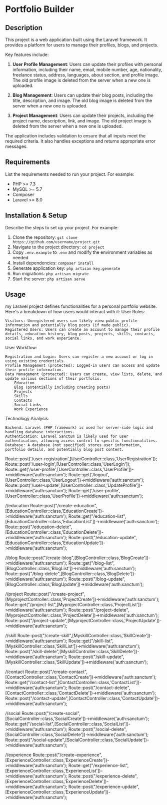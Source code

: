 # Portfolio Builder

## Description

This project is a web application built using the Laravel framework. It provides a platform for users to manage their profiles, blogs, and projects. 

Key features include:

1. **User Profile Management**: Users can update their profiles with personal information, including their name, email, mobile number, age, nationality, freelance status, address, languages, about section, and profile image. The old profile image is deleted from the server when a new one is uploaded.

2. **Blog Management**: Users can update their blog posts, including the title, description, and image. The old blog image is deleted from the server when a new one is uploaded.

3. **Project Management**: Users can update their projects, including the project name, description, link, and image. The old project image is deleted from the server when a new one is uploaded.

The application includes validation to ensure that all inputs meet the required criteria. It also handles exceptions and returns appropriate error messages.

## Requirements

List the requirements needed to run your project. For example:

- PHP >= 7.3
- MySQL >= 5.7
- Composer
- Laravel >= 8.0

## Installation & Setup

Describe the steps to set up your project. For example:

1. Clone the repository: `git clone https://github.com/username/project.git`
2. Navigate to the project directory: `cd project`
3. Copy `.env.example` to `.env` and modify the environment variables as needed
4. Install dependencies: `composer install`
5. Generate application key: `php artisan key:generate`
6. Run migrations: `php artisan migrate`
7. Start the server: `php artisan serve`

## Usage

my Laravel project defines functionalities for a personal portfolio website. Here's a breakdown of how users would interact with it:
User Roles:

    Visitors: Unregistered users can likely view public profile information and potentially blog posts (if made public).
    Registered Users: Users can create an account to manage their profile details, education history, blog posts, projects, skills, contacts, social links, and work experience.

User Workflow:

    Registration and Login: Users can register a new account or log in using existing credentials.
    Profile Management (protected): Logged-in users can access and update their profile information.
    Data Management (protected): Users can create, view lists, delete, and update various sections of their portfolio:
        Education
        Blog (potentially including creating posts)
        Projects
        Skills
        Contacts
        Social Links
        Work Experience

Technology Analysis:

    Backend: Laravel (PHP framework) is used for server-side logic and handling database interactions.
    Authentication: Laravel Sanctum is likely used for user authentication, allowing access control to specific functionalities.
    Database: A database (not specified) stores user information, portfolio details, and potentially blog post content.
    

Route::post('/user-registration',[UserController::class,'UserRegistration']);
Route::post('/user-login',[UserController::class,'UserLogin']);
Route::get('/user-profile',[UserController::class,'UserProfile'])->middleware('auth:sanctum');
Route::get('/logout',[UserController::class,'UserLogout'])->middleware('auth:sanctum');
Route::post('/user-update',[UserController::class,'UpdateProfile'])->middleware('auth:sanctum');
Route::get('/user-profile',[UserController::class,'UserProfile'])->middleware('auth:sanctum');



//education
Route::post("/create-education",[EducationController::class,'EducationCreate'])->middleware('auth:sanctum');
Route::get("/education-list",[EducationController::class,'EducationList'])->middleware('auth:sanctum');
Route::post("/education-delete",[EducationController::class,'EducationDelete'])->middleware('auth:sanctum');
Route::post("/education-update",[EducationController::class,'EducationUpdate'])->middleware('auth:sanctum');


//blog
Route::post("/create-blog",[BlogController::class,'BlogCreate'])->middleware('auth:sanctum');
Route::get("/blog-list",[BlogController::class,'BlogList'])->middleware('auth:sanctum');
Route::post("/blog-delete",[BlogController::class,'BlogDelete'])->middleware('auth:sanctum');
Route::post("/blog-update",[BlogController::class,'BlogUpdate'])->middleware('auth:sanctum');




//project
Route::post("/create-project",[MyprojectController::class,'ProjectCreate'])->middleware('auth:sanctum');
Route::get("/project-list",[MyprojectController::class,'ProjectList'])->middleware('auth:sanctum');
Route::post("/project-delete",[MyprojectController::class,'ProjectDelete'])->middleware('auth:sanctum');
Route::post("/project-update",[MyprojectController::class,'ProjectUpdate'])->middleware('auth:sanctum');




//skill
Route::post("/create-skill",[MyskillController::class,'SkillCreate'])->middleware('auth:sanctum');
Route::get("/skill-list",[MyskillController::class,'SkillList'])->middleware('auth:sanctum');
Route::post("/skill-delete",[MyskillController::class,'SkillDelete'])->middleware('auth:sanctum');
Route::post("/skill-update",[MyskillController::class,'SkillUpdate'])->middleware('auth:sanctum');





//contact
Route::post("/create-contact",[ContactController::class,'ContactCreate'])->middleware('auth:sanctum');
Route::get("/contact-list",[ContactController::class,'ContactList'])->middleware('auth:sanctum');
Route::post("/contact-delete",[ContactController::class,'ContactDelete'])->middleware('auth:sanctum');
Route::post("/contact-update",[ContactController::class,'ContactUpdate'])->middleware('auth:sanctum');



//social
Route::post("/create-social",[SocialController::class,'SocialCreate'])->middleware('auth:sanctum');
Route::get("/social-list",[SocialController::class,'SocialList'])->middleware('auth:sanctum');
Route::post("/social-delete",[SocialController::class,'SocialDelete'])->middleware('auth:sanctum');
Route::post("/social-update",[SocialController::class,'SocialUpdate'])->middleware('auth:sanctum');





//experience
Route::post("/create-experience",[ExperienceController::class,'ExperienceCreate'])->middleware('auth:sanctum');
Route::get("/experience-list",[ExperienceController::class,'ExperienceList'])->middleware('auth:sanctum');
Route::post("/experience-delete",[ExperienceController::class,'ExperienceDelete'])->middleware('auth:sanctum');
Route::post("/experience-update",[ExperienceController::class,'ExperienceUpdate'])->middleware('auth:sanctum');












